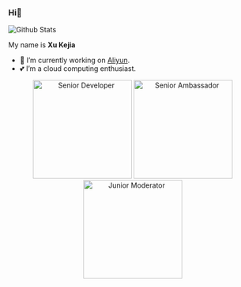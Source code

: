 ### Hi👋

<!--
**messixukejia/messixukejia** is a ✨ _special_ ✨ repository because its `README.md` (this file) appears on your GitHub profile.

Here are some ideas to get you started:

- 🔭 I’m currently working on ...
- 🌱 I’m currently learning ...
- 👯 I’m looking to collaborate on ...
- 🤔 I’m looking for help with ...
- 💬 Ask me about ...
- 📫 How to reach me: ...
- 😄 Pronouns: ...
- ⚡ Fun fact: ...
-->

![Github Stats](https://github-readme-stats.vercel.app/api?username=messixukejia&show_icons=true)

My name is **Xu Kejia**

- 🔭 I’m currently working on [Aliyun](https://www.aliyun.com/).
- 💕 I’m a cloud computing enthusiast.

<p align="center">
  <img alt="Senior Developer" width="200" height="200" src="https://ilogtail-community-edition.oss-cn-shanghai.aliyuncs.com/images/contributing/achievement/Sr.Dev.png" />
  <img alt="Senior Ambassador" width="200" height="200" src="https://ilogtail-community-edition.oss-cn-shanghai.aliyuncs.com/images/contributing/achievement/Sr.Amb.png" />
  <img alt="Junior Moderator" width="200" height="200" src="https://ilogtail-community-edition.oss-cn-shanghai.aliyuncs.com/images/contributing/achievement/Jr.Mod.png" />
</p>

